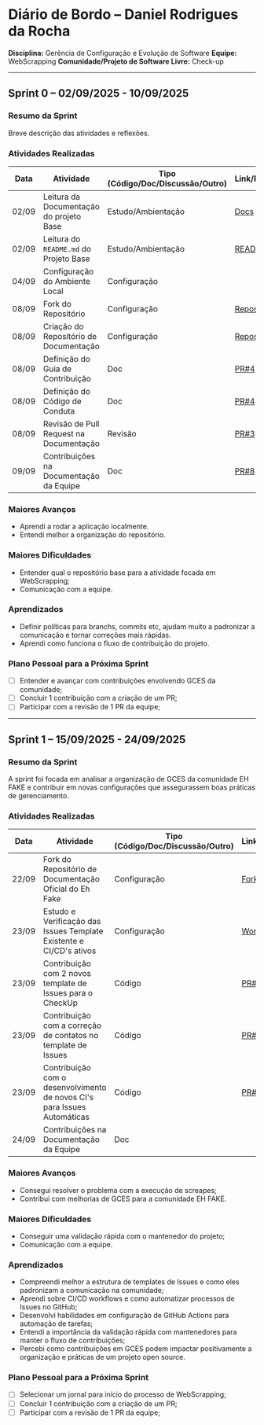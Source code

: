 # Diário de Bordo – Daniel Rodrigues da Rocha

**Disciplina:** Gerência de Configuração e Evolução de Software
**Equipe:** WebScrapping
**Comunidade/Projeto de Software Livre:** Check-up

---

## Sprint 0 – 02/09/2025 - 10/09/2025

### Resumo da Sprint

Breve descrição das atividades e reflexões.

### Atividades Realizadas

| Data  | Atividade                               | Tipo (Código/Doc/Discussão/Outro) | Link/Referência                                                      | Status    |
| ----- | --------------------------------------- | --------------------------------- | -------------------------------------------------------------------- | --------- |
| 02/09 | Leitura da Documentação do projeto Base | Estudo/Ambientação                | [Docs](https://eh-fake.github.io/docs/land/index.html)               | Concluído |
| 02/09 | Leitura do `README.md` do Projeto Base  | Estudo/Ambientação                | [README](https://github.com/EH-FAKE/check-up/blob/develop/README.md) | Concluído |
| 04/09 | Configuração do Ambiente Local          | Configuração                      |                                                                      | Concluído |
| 08/09 | Fork do Repositório                     | Configuração                      | [Repositório](https://github.com/GCES-EhFake-Fork/checkUp)           | Concluído |
| 08/09 | Criação do Repositório de Documentação  | Configuração                      | [Repositório](https://github.com/GCES-EhFake-Fork/docs-interno)      | Concluído |
| 08/09 | Definição do Guia de Contribuição       | Doc                               | [PR#4](https://github.com/GCES-EhFake-Fork/docs-interno/pull/4)      | Concluído |
| 08/09 | Definição do Código de Conduta          | Doc                               | [PR#4](https://github.com/GCES-EhFake-Fork/docs-interno/pull/4)      | Concluído |
| 08/09 | Revisão de Pull Request na Documentação | Revisão                           | [PR#3](https://github.com/GCES-EhFake-Fork/docs-interno/pull/3)      | Concluído |
| 09/09 | Contribuições na Documentação da Equipe | Doc                               | [PR#8](https://github.com/GCES-EhFake-Fork/docs-interno/pull/8)      | Concluído |

### Maiores Avanços

- Aprendi a rodar a aplicação localmente.
- Entendi melhor a organização do repositório.

### Maiores Dificuldades

- Entender qual o repositório base para a atividade focada em WebScrapping;
- Comunicação com a equipe.

### Aprendizados

- Definir políticas para branchs, commits etc, ajudam muito a padronizar a comunicação e tornar correções mais rápidas.
- Aprendi como funciona o fluxo de contribuição do projeto.

### Plano Pessoal para a Próxima Sprint

- [ ] Entender e avançar com contribuições envolvendo GCES da comunidade;
- [ ] Concluir 1 contribuição com a criação de um PR;
- [ ] Participar com a revisão de 1 PR da equipe;

---

## Sprint 1 – 15/09/2025 - 24/09/2025

### Resumo da Sprint

A sprint foi focada em analisar a organização de GCES da comunidade EH FAKE e contribuir em novas configurações que assegurassem boas práticas de gerenciamento.

### Atividades Realizadas

| Data  | Atividade                                                                | Tipo (Código/Doc/Discussão/Outro) | Link/Referência                                                                 | Status    |
| ----- | ------------------------------------------------------------------------ | --------------------------------- | ------------------------------------------------------------------------------- | --------- |
| 22/09 | Fork do Repositório de Documentação Oficial do Eh Fake                   | Configuração                      | [Fork](https://github.com/GCES-EhFake-Fork/docsOficialEhFake)                   | Concluído |
| 23/09 | Estudo e Verificação das Issues Template Existente e CI/CD's ativos      | Configuração                      | [Workflows](https://github.com/EH-FAKE/check-up/tree/develop/.github/workflows) | Concluído |
| 23/09 | Contribuição com 2 novos template de Issues para o CheckUp               | Código                            | [PR#29](https://github.com/EH-FAKE/check-up/pull/29)                            | Concluído |
| 23/09 | Contribuição com a correção de contatos no template de Issues            | Código                            | [PR#24](https://github.com/EH-FAKE/check-up/pull/24)                            | Concluído |
| 23/09 | Contribuição com o desenvolvimento de novos CI's para Issues Automáticas | Código                            | [PR#28](https://github.com/EH-FAKE/check-up/pull/28)                            | Concluído |
| 24/09 | Contribuições na Documentação da Equipe                                  | Doc                               | []()                                                                            | Concluído |

### Maiores Avanços

- Consegui resolver o problema com a execução de screapes;
- Contribui com melhorias de GCES para a comunidade EH FAKE.

### Maiores Dificuldades

- Conseguir uma validação rápida com o mantenedor do projeto;
- Comunicação com a equipe.

### Aprendizados

- Compreendi melhor a estrutura de templates de Issues e como eles padronizam a comunicação na comunidade;
- Aprendi sobre CI/CD workflows e como automatizar processos de Issues no GitHub;
- Desenvolvi habilidades em configuração de GitHub Actions para automação de tarefas;
- Entendi a importância da validação rápida com mantenedores para manter o fluxo de contribuições;
- Percebi como contribuições em GCES podem impactar positivamente a organização e práticas de um projeto open source.

### Plano Pessoal para a Próxima Sprint

- [ ] Selecionar um jornal para início do processo de WebScrapping;
- [ ] Concluir 1 contribuição com a criação de um PR;
- [ ] Participar com a revisão de 1 PR da equipe;
